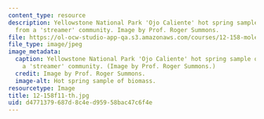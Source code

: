 ```yaml
---
content_type: resource
description: Yellowstone National Park 'Ojo Caliente' hot spring sample of biomass
  from a 'streamer' community. Image by Prof. Roger Summons.
file: https://ol-ocw-studio-app-qa.s3.amazonaws.com/courses/12-158-molecular-biogeochemistry-fall-2011/d4771379687d8c4ed95958bac47c6f4e_12-158f11-th.jpg
file_type: image/jpeg
image_metadata:
  caption: Yellowstone National Park 'Ojo Caliente' hot spring sample of biomass from
    a 'streamer' community. (Image by Prof. Roger Summons.)
  credit: Image by Prof. Roger Summons.
  image-alt: Hot spring sample of biomass.
resourcetype: Image
title: 12-158f11-th.jpg
uid: d4771379-687d-8c4e-d959-58bac47c6f4e
---
```

